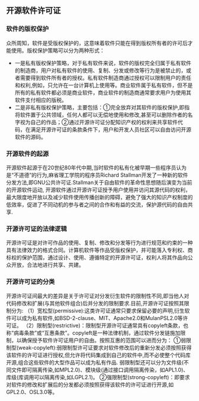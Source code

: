 ## 开源软件许可证
### 软件的版权保护
众所周知，软件是受版权保护的，这意味着软件只能在得到版权所有者的许可后才能使用。版权保护策略可以分为两种形式：
- 一是私有版权保护策略，对于私有软件来说，软件的版权完全归属于私有软件的制造商，用户对私有软件的使用、复制、分发或修改等行为是被禁止的，或者需要得到软件所有者的授权。私有软件制造商通过授权可以限制用户的责任和权利,例如，只允许在一台计算机上使用等。商业软件属于私有软件，但不是所有的私有软件都必须是商业软件，商业软件的制造商通常要求用户为使用其软件支付相应的版税。
- 二是非私有版权保护策略，主要包括：①完全放弃对其软件的版权保护,即指将软件置于公共领域，任何人都可以无偿地使用和修改,甚至可以删除作者的名字视为自己的作品；②通过开源许可证分配知识产权的权利来共享软件代码，在满足开源许可证的条款条件下，用户和开发人员社区可以自由访问开源软件的源码。
### 开源软件的起源
开源软件起源于在20世纪80年代中期,当时软件的私有化被早期一些程序员认为是“不道德”的行为,麻省理工学院的程序员Richard Stallman开发了一种新的软件分发方法,即GNU公共许可证.Stallman关于自由软件的革命性思想随后演变为当前的开源软件运动, 开源软件通过开源许可证授予用户使用并访问其源代码的权利，最大限度地开放以及减少软件使用传播创新的障碍，避免了强大的知识产权制度的低效率，促进了不同动机的参与者之间的合作和有益的交流，保护源代码的自由共享.
### 开源许可证的法律逻辑
开源许可证是对许可作品的使用、复制、修改和分发等行为进行规范和约束的一种具有法律效力的格式合同。计算机软件等作品受版权保护，并可能落入专利权、商标权的保护范围，通过设计、使用、遵循特定的开源许可证，权利人将其作品向公众开放，合法地进行共享、共建。
### 开源许可证的分类
开源许可证间最大的差异是关于许可证对分发衍生软件的限制性不同,即当他人对代码修改和扩展(与其他软件组合)后并分发的限制要求.目前,开源许可证按照其限制分为:
（1）宽松型(permissive):这类许可证通常只要求保留必要的声明,衍生软件可以成为私有软件,如BSD-2-clause、MIT、Apache2.0和MulanPSL2.0等许可证。
（2）限制型(restrictive)：限制型开源许可证通常具有copyleft条款，也称“病毒条款”或“互惠条款”。copyleft是一种法律机制，通过软件分发链施加限制，以确保授予软件许可证用户的自由。按照互惠的范围可以进而分为：
①弱限制型(weak-copyleft):弱限制型许可证要求对软件修改后的重新分发必须按照获得该软件的许可证进行授权,但允许将代码集成到自己的软件中,而不必使整个代码库开源,组合这些软件的大型作品可以成为私有作品. 弱限制型还可以分为文件级(不同文件即可隔离传染,如MPL2.0)、模块级(通过接口调用隔离传染，如APL1.0)、库级(库调用可以隔离传染,如LGPL2.1)。
②强限制型(strong-copyleft)：即要求对软件的修改和扩展后的分发都必须按照获得该软件的许可证进行开源,如GPL2.0、OSL3.0等。
